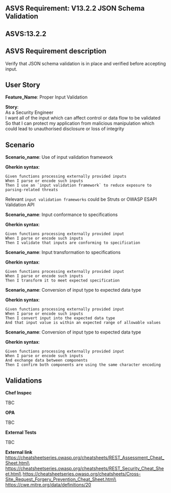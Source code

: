 ## ASVS Requirement: V13.2.2 JSON Schema Validation
## ASVS:13.2.2

## ASVS Requirement description
Verify that JSON schema validation is in place and verified before accepting input.

## User Story
**Feature_Name**: Proper Input Validation

**Story**:\
As a Security Engineer\
I want all of the input which can affect control or data flow to be validated\
So that I can protect my application from malicious manipulation which could lead to unauthorised disclosure or loss of integrity

## Scenario
**Scenario_name**: Use of input validation framework

**Gherkin syntax**:
```gherkin
Given functions processing externally provided inputs
When I parse or encode such inputs
Then I use an `input validation framework` to reduce exposure to parsing-related threats
```
Relevant `input validation frameworks` could be Struts or OWASP ESAPI Validation API

**Scenario_name**: Input conformance to specifications

**Gherkin syntax**:
```gherkin
Given functions processing externally provided input
When I parse or encode such inputs
Then I validate that inputs are conforming to specification
```
**Scenario_name**: Input transformation to specifications

**Gherkin syntax**:
```gherkin
Given functions processing externally provided input
When I parse or encode such inputs
Then I transform it to meet expected specification
```

**Scenario_name**: Conversion of input type to expected data type

**Gherkin syntax**:
```gherkin
Given functions processing externally provided input
When I parse or encode such inputs
Then I convert input into the expected data type
And that input value is within an expected range of allowable values
```

**Scenario_name**: Conversion of input type to expected data type

**Gherkin syntax**:
```gherkin
Given functions processing externally provided input
When I parse or encode such inputs
And exchange data between components
Then I confirm both components are using the same character encoding
```

## Validations

**Chef Inspec**

TBC

**OPA**

TBC

**External Tests**

TBC

**External link**\
https://cheatsheetseries.owasp.org/cheatsheets/REST_Assessment_Cheat_Sheet.html\
https://cheatsheetseries.owasp.org/cheatsheets/REST_Security_Cheat_Sheet.html\
https://cheatsheetseries.owasp.org/cheatsheets/Cross-Site_Request_Forgery_Prevention_Cheat_Sheet.html\
https://cwe.mitre.org/data/definitions/20
